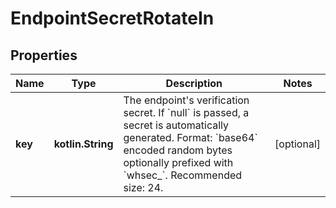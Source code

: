 
# EndpointSecretRotateIn

## Properties
Name | Type | Description | Notes
------------ | ------------- | ------------- | -------------
**key** | **kotlin.String** | The endpoint&#39;s verification secret. If &#x60;null&#x60; is passed, a secret is automatically generated. Format: &#x60;base64&#x60; encoded random bytes optionally prefixed with &#x60;whsec_&#x60;. Recommended size: 24. |  [optional]




